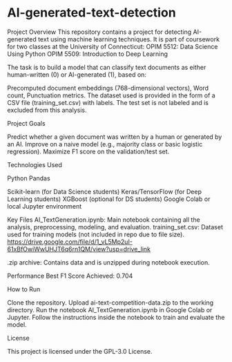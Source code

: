 # AI-generated-text-detection

Project Overview
This repository contains a project for detecting AI-generated text using machine learning techniques. It is part of coursework for two classes at the University of Connecticut:
OPIM 5512: Data Science Using Python
OPIM 5509: Introduction to Deep Learning

The task is to build a model that can classify text documents as either human-written (0) or AI-generated (1), based on:

Precomputed document embeddings (768-dimensional vectors),
Word count,
Punctuation metrics.
The dataset used is provided in the form of a CSV file (training_set.csv) with labels. The test set is not labeled and is excluded from this analysis.

Project Goals

Predict whether a given document was written by a human or generated by an AI.
Improve on a naive model (e.g., majority class or basic logistic regression).
Maximize F1 score on the validation/test set.

Technologies Used

Python
Pandas

Scikit-learn (for Data Science students)
Keras/TensorFlow (for Deep Learning students)
XGBoost (optional for DS students)
Google Colab or local Jupyter environment

Key Files
AI_TextGeneration.ipynb: Main notebook containing all the analysis, preprocessing, modeling, and evaluation.
training_set.csv: Dataset used for training models (not included in repo due to file size).   https://drive.google.com/file/d/1_vL5Mp2uI-61xBfOwiWwUHJT6q6rn1QM/view?usp=drive_link

.zip archive: Contains data and is unzipped during notebook execution.

Performance
Best F1 Score Achieved: 0.704

How to Run

Clone the repository.
Upload ai-text-competition-data.zip to the working directory.
Run the notebook AI_TextGeneration.ipynb in Google Colab or Jupyter.
Follow the instructions inside the notebook to train and evaluate the model.

License

This project is licensed under the GPL-3.0 License.


